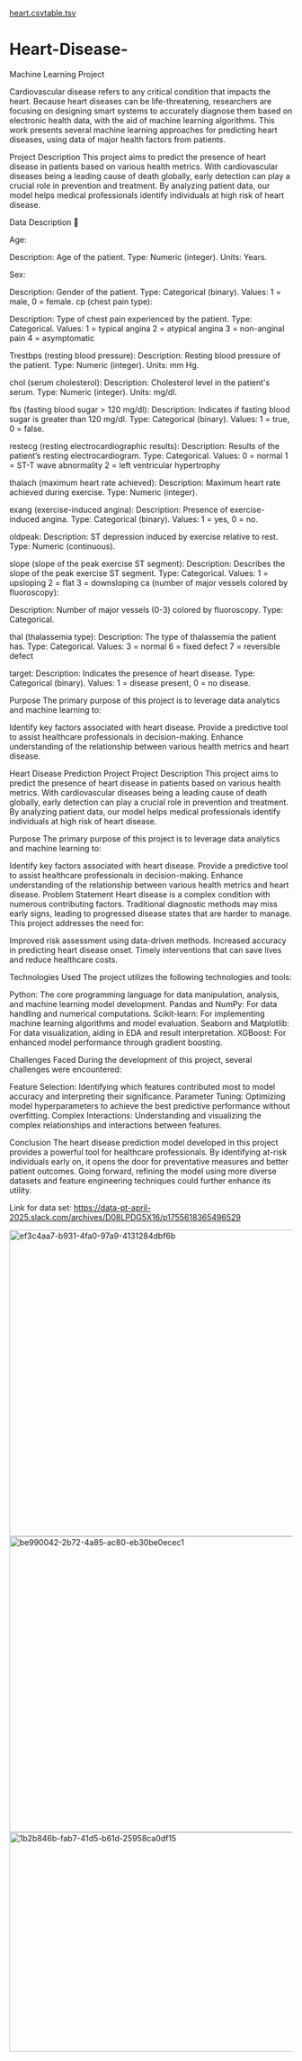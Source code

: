 [heart.csv](https://github.com/user-attachments/files/21854260/heart.csv)[table.tsv](https://github.com/user-attachments/files/21854215/table.tsv)
# Heart-Disease- 
Machine Learning Project

Cardiovascular disease refers to any critical condition that impacts the heart. Because heart diseases can be life-threatening, researchers are focusing on designing smart systems to accurately diagnose them based on electronic health data, with the aid of machine learning algorithms. This work presents several machine learning approaches for predicting heart diseases, using data of major health factors from patients.

Project Description 
This project aims to predict the presence of heart disease in patients based on various health metrics. With cardiovascular diseases being a leading cause of death globally, early detection can play a crucial role in prevention and treatment. By analyzing patient data, our model helps medical professionals identify individuals at high risk of heart disease.

Data Description 📁

Age:

Description: Age of the patient.
Type: Numeric (integer).
Units: Years.

Sex:

Description: Gender of the patient.
Type: Categorical (binary).
Values: 1 = male, 0 = female.
cp (chest pain type):

Description: Type of chest pain experienced by the patient.
Type: Categorical.
Values:
1 = typical angina
2 = atypical angina
3 = non-anginal pain
4 = asymptomatic

Trestbps (resting blood pressure):
Description: Resting blood pressure of the patient.
Type: Numeric (integer).
Units: mm Hg.

chol (serum cholesterol):
Description: Cholesterol level in the patient's serum.
Type: Numeric (integer).
Units: mg/dl.

fbs (fasting blood sugar > 120 mg/dl):
Description: Indicates if fasting blood sugar is greater than 120 mg/dl.
Type: Categorical (binary).
Values: 1 = true, 0 = false.

restecg (resting electrocardiographic results):
Description: Results of the patient’s resting electrocardiogram.
Type: Categorical.
Values:
0 = normal
1 = ST-T wave abnormality
2 = left ventricular hypertrophy

thalach (maximum heart rate achieved):
Description: Maximum heart rate achieved during exercise.
Type: Numeric (integer).

exang (exercise-induced angina):
Description: Presence of exercise-induced angina.
Type: Categorical (binary).
Values: 1 = yes, 0 = no.

oldpeak:
Description: ST depression induced by exercise relative to rest.
Type: Numeric (continuous).

slope (slope of the peak exercise ST segment):
Description: Describes the slope of the peak exercise ST segment.
Type: Categorical.
Values:
1 = upsloping
2 = flat
3 = downsloping
ca (number of major vessels colored by fluoroscopy):

Description: Number of major vessels (0-3) colored by fluoroscopy.
Type: Categorical.

thal (thalassemia type):
Description: The type of thalassemia the patient has.
Type: Categorical.
Values:
3 = normal
6 = fixed defect
7 = reversible defect

target:
Description: Indicates the presence of heart disease.
Type: Categorical (binary).
Values: 1 = disease present, 0 = no disease.



Purpose
The primary purpose of this project is to leverage data analytics and machine learning to:

Identify key factors associated with heart disease.
Provide a predictive tool to assist healthcare professionals in decision-making.
Enhance understanding of the relationship between various health metrics and heart disease.



Heart Disease Prediction Project
Project Description
This project aims to predict the presence of heart disease in patients based on various health metrics. With cardiovascular diseases being a leading cause of death globally, early detection can play a crucial role in prevention and treatment. By analyzing patient data, our model helps medical professionals identify individuals at high risk of heart disease.

Purpose
The primary purpose of this project is to leverage data analytics and machine learning to:

Identify key factors associated with heart disease.
Provide a predictive tool to assist healthcare professionals in decision-making.
Enhance understanding of the relationship between various health metrics and heart disease.
Problem Statement
Heart disease is a complex condition with numerous contributing factors. Traditional diagnostic methods may miss early signs, leading to progressed disease states that are harder to manage. This project addresses the need for:

Improved risk assessment using data-driven methods.
Increased accuracy in predicting heart disease onset.
Timely interventions that can save lives and reduce healthcare costs.


Technologies Used
The project utilizes the following technologies and tools:

Python: The core programming language for data manipulation, analysis, and machine learning model development.
Pandas and NumPy: For data handling and numerical computations.
Scikit-learn: For implementing machine learning algorithms and model evaluation.
Seaborn and Matplotlib: For data visualization, aiding in EDA and result interpretation.
XGBoost: For enhanced model performance through gradient boosting.


Challenges Faced
During the development of this project, several challenges were encountered:

Feature Selection: Identifying which features contributed most to model accuracy and interpreting their significance.
Parameter Tuning: Optimizing model hyperparameters to achieve the best predictive performance without overfitting.
Complex Interactions: Understanding and visualizing the complex relationships and interactions between features.


Conclusion
The heart disease prediction model developed in this project provides a powerful tool for healthcare professionals. By identifying at-risk individuals early on, it opens the door for preventative measures and better patient outcomes. Going forward, refining the model using more diverse datasets and feature engineering techniques could further enhance its utility.

Link for data set: https://data-pt-april-2025.slack.com/archives/D08LPDG5X16/p1755618365496529


<img width="691" height="545" alt="ef3c4aa7-b931-4fa0-97a9-4131284dbf6b" src="https://github.com/user-attachments/assets/4a1e055f-92af-4881-afe2-ea8e9b7672d3" />
<img width="680" height="526" alt="be990042-2b72-4a85-ac80-eb30be0ecec1" src="https://github.com/user-attachments/assets/7b0cf91b-0446-40cc-b8f8-aaa1ee118694" />
<img width="790" height="390" alt="1b2b846b-fab7-41d5-b61d-25958ca0df15" src="https://github.com/user-attachments/assets/a02aab0b-e618-4bb3-89c8-d3eaa35e2acc" />
